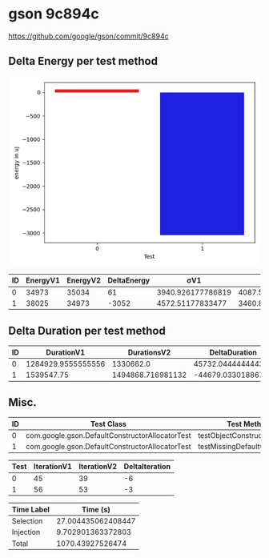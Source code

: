 # gson 9c894c


https://github.com/google/gson/commit/9c894c



## Delta Energy per test method

![](./gson_delta_energy_0_v.png)


| ID | EnergyV1 | EnergyV2 | DeltaEnergy | σV1 | σV2 |
| --- | --- | --- | --- | --- | --- |
| 0 | 34973 | 35034 | 61 | 3940.926177786819 | 4087.538037067147 |
| 1 | 38025 | 34973 | -3052 | 4572.51177833477 | 3460.844705174693 |

## Delta Duration per test method


| ID | DurationV1 | DurationsV2 | DeltaDuration |
| --- | --- | --- | --- |
| 0 | 1284929.9555555556 | 1330662.0 | 45732.04444444436 |
| 1 | 1539547.75 | 1494868.716981132 | -44679.03301886795 |

## Misc.

| ID | Test Class | Test Method |
| --- | --- | --- |
| 0 | com.google.gson.DefaultConstructorAllocatorTest | testObjectConstructor |
| 1 | com.google.gson.DefaultConstructorAllocatorTest | testMissingDefaultConstructor |




| Test | IterationV1 | IterationV2 | DeltaIteration |
| --- | --- | --- | --- |
| 0 | 45 | 39 | -6 |
| 1 | 56 | 53 | -3 |



| Time Label | Time (s) |
| --- | --- |
| Selection | 27.004435062408447 |
| Injection | 9.702901363372803 |
| Total | 1070.43927526474 |


